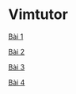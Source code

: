 # Vimtutor

[Bài  1](Vimtutor%203bb6ecfb9fac4718bc36bdbd1ad99402/B%20i%201%20e05cce93825f4209b6223811fd6ad1a2.md)

[Bài 2](Vimtutor%203bb6ecfb9fac4718bc36bdbd1ad99402/B%20i%202%200bea647dd4f2472c95e043b0466dc6fc.md)

[Bài 3](Vimtutor%203bb6ecfb9fac4718bc36bdbd1ad99402/B%20i%203%20584644ce26714539898e2720a9a8fb5a.md)

[Bài 4](Vimtutor%203bb6ecfb9fac4718bc36bdbd1ad99402/B%20i%204%2003c109400fd44089ad0caa10112498c5.md)
